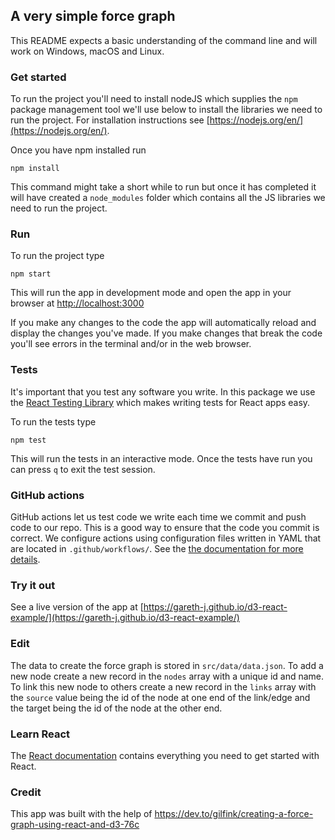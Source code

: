 ## A very simple force graph

This README expects a basic understanding of the command line and will work on Windows, macOS and Linux.

### Get started

To run the project you'll need to install nodeJS which supplies the `npm` package management tool we'll use below to install
the libraries we need to run the project. For installation instructions see [https://nodejs.org/en/](https://nodejs.org/en/). 

Once you have npm installed run

```
npm install
```

This command might take a short while to run but once it has completed it will have created a `node_modules` folder which contains
all the JS libraries we need to run the project.

### Run

To run the project type

```
npm start
```

This will run the app in development mode and open the app in your browser at [http://localhost:3000](http://localhost:3000)

If you make any changes to the code the app will automatically reload and display the changes you've made. If you make changes that break the code
you'll see errors in the terminal and/or in the web browser.

### Tests

It's important that you test any software you write. In this package we use the [React Testing Library](https://testing-library.com/docs/react-testing-library/intro) which makes writing tests for React apps easy.

To run the tests type

```
npm test
```

This will run the tests in an interactive mode. Once the tests have run you can press `q` to exit the test session.

### GitHub actions

GitHub actions let us test code we write each time we commit and push code to our repo. This is a good way to ensure that the code you commit is correct. We configure actions using configuration files written in YAML that are located in `.github/workflows/`. See the [the documentation for more details](https://docs.github.com/en/free-pro-team@latest/actions).

### Try it out

See a live version of the app at [https://gareth-j.github.io/d3-react-example/](https://gareth-j.github.io/d3-react-example/)

### Edit

The data to create the force graph is stored in `src/data/data.json`. To add a new node create a new record in the `nodes` array with a unique id and name. To link this new node to others create a new record in the `links` array with the `source` value being the id of the node at one end of the link/edge and the target being the id of the node at the other end.

### Learn React

The [React documentation](https://reactjs.org/docs/getting-started.html) contains everything you need to get started with React.

### Credit

This app was built with the help of https://dev.to/gilfink/creating-a-force-graph-using-react-and-d3-76c
